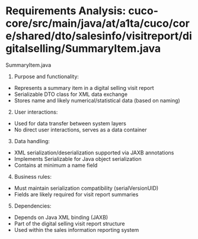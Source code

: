 # Requirements Analysis: cuco-core/src/main/java/at/a1ta/cuco/core/shared/dto/salesinfo/visitreport/digitalselling/SummaryItem.java

SummaryItem.java
1. Purpose and functionality:
- Represents a summary item in a digital selling visit report
- Serializable DTO class for XML data exchange
- Stores name and likely numerical/statistical data (based on naming)

2. User interactions:
- Used for data transfer between system layers
- No direct user interactions, serves as a data container

3. Data handling:
- XML serialization/deserialization supported via JAXB annotations
- Implements Serializable for Java object serialization
- Contains at minimum a name field

4. Business rules:
- Must maintain serialization compatibility (serialVersionUID)
- Fields are likely required for visit report summaries

5. Dependencies:
- Depends on Java XML binding (JAXB)
- Part of the digital selling visit report structure
- Used within the sales information reporting system